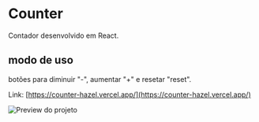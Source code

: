# Counter

Contador desenvolvido em React.

## modo de uso

botões para diminuir "-", aumentar "+" e resetar "reset".

Link: [https://counter-hazel.vercel.app/](https://counter-hazel.vercel.app/)

![Preview do projeto](https://process.fs.teachablecdn.com/ADNupMnWyR7kCWRvm76Laz/resize=width:705/https://www.filepicker.io/api/file/Iq6QSY8vRs6XAaOJ10UP)

